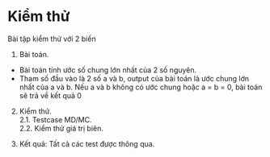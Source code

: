 # Kiểm thử
Bài tập kiểm thử với 2 biến

1. Bài toán.
- Bài toán tính ước số chung lớn nhất của 2 số nguyên.
- Tham số đầu vào là 2 số a và b, output của bài toán là ước chung lớn nhất của a và b. Nếu a và b không có ước chung hoặc a = b = 0, bài toán sẽ trả về kết quả 0

2. Kiểm thử.</br>
2.1. Testcase MD/MC.</br>
2.2. Kiểm thử giá trị biên.</br>

3. Kết quả: Tất cả các test được thông qua.

